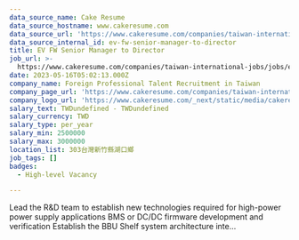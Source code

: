```yaml
---
data_source_name: Cake Resume
data_source_hostname: www.cakeresume.com
data_source_url: 'https://www.cakeresume.com/companies/taiwan-international-jobs/jobs'
data_source_internal_id: ev-fw-senior-manager-to-director
title: EV FW Senior Manager to Director
job_url: >-
  https://www.cakeresume.com/companies/taiwan-international-jobs/jobs/ev-fw-senior-manager-to-director
date: 2023-05-16T05:02:13.000Z
company_name: Foreign Professional Talent Recruitment in Taiwan
company_page_url: 'https://www.cakeresume.com/companies/taiwan-international-jobs'
company_logo_url: 'https://www.cakeresume.com/_next/static/media/cakeresume.e1c03867.svg'
salary_text: TWDundefined - TWDundefined
salary_currency: TWD
salary_type: per_year
salary_min: 2500000
salary_max: 3000000
location_list: 303台灣新竹縣湖口鄉
job_tags: []
badges:
  - High-level Vacancy

---
```


Lead the R&D team to establish new technologies required for high-power power supply applications BMS or DC/DC firmware development and verification Establish the BBU Shelf system architecture inte...